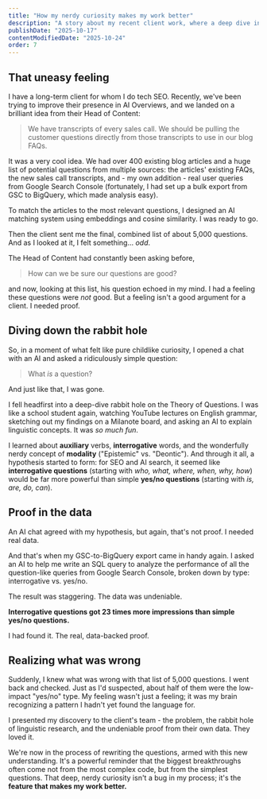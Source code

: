 ```yaml
---
title: "How my nerdy curiosity makes my work better"
description: "A story about my recent client work, where a deep dive into linguistics proved that fundamental curiosity is the best SEO tool."
publishDate: "2025-10-17"
contentModifiedDate: "2025-10-24"
order: 7
---
```


## That uneasy feeling

I have a long-term client for whom I do tech SEO. Recently, we've been trying to improve their presence in AI Overviews, and we landed on a brilliant idea from their Head of Content:

> We have transcripts of every sales call. We should be pulling the customer questions directly from those transcripts to use in our blog FAQs.

It was a very cool idea. We had over 400 existing blog articles and a huge list of potential questions from multiple sources: the articles' existing FAQs, the new sales call transcripts, and - my own addition - real user queries from Google Search Console (fortunately, I had set up a bulk export from GSC to BigQuery, which made analysis easy).

To match the articles to the most relevant questions, I designed an AI matching system using embeddings and cosine similarity. I was ready to go.

Then the client sent me the final, combined list of about 5,000 questions. And as I looked at it, I felt something... _odd_.

The Head of Content had constantly been asking before,

> How can we be sure our questions are good?

and now, looking at this list, his question echoed in my mind. I had a feeling these questions were _not_ good. But a feeling isn't a good argument for a client. I needed proof.

## Diving down the rabbit hole

So, in a moment of what felt like pure childlike curiosity, I opened a chat with an AI and asked a ridiculously simple question:

> What _is_ a question?

And just like that, I was gone.

I fell headfirst into a deep-dive rabbit hole on the Theory of Questions. I was like a school student again, watching YouTube lectures on English grammar, sketching out my findings on a Milanote board, and asking an AI to explain linguistic concepts. It was _so much fun_.

I learned about **auxiliary** verbs, **interrogative** words, and the wonderfully nerdy concept of **modality** ("Epistemic" vs. "Deontic"). And through it all, a hypothesis started to form: for SEO and AI search, it seemed like **interrogative questions** (starting with _who, what, where, when, why, how_) would be far more powerful than simple **yes/no questions** (starting with _is, are, do, can_).

## Proof in the data

An AI chat agreed with my hypothesis, but again, that's not proof. I needed real data.

And that's when my GSC-to-BigQuery export came in handy again. I asked an AI to help me write an SQL query to analyze the performance of all the question-like queries from Google Search Console, broken down by type: interrogative vs. yes/no.

The result was staggering. The data was undeniable.

**Interrogative questions got 23 times more impressions than simple yes/no questions.**

I had found it. The real, data-backed proof.

## Realizing what was wrong

Suddenly, I knew what was wrong with that list of 5,000 questions. I went back and checked. Just as I'd suspected, about half of them were the low-impact "yes/no" type. My feeling wasn't just a feeling; it was my brain recognizing a pattern I hadn't yet found the language for.

I presented my discovery to the client's team - the problem, the rabbit hole of linguistic research, and the undeniable proof from their own data. They loved it.

We're now in the process of rewriting the questions, armed with this new understanding. It's a powerful reminder that the biggest breakthroughs often come not from the most complex code, but from the simplest questions. That deep, nerdy curiosity isn't a bug in my process; it's the **feature that makes my work better.**
